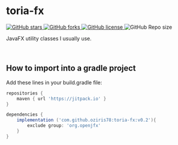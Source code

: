 # toria-fx

<p> <!-- BADGES -->
<!-- badge 1 -->
    <a href="https://github.com/oziris78/toria-fx/stargazers">
        <img alt="GitHub stars" src="https://img.shields.io/github/stars/oziris78/toria-fx">
    </a>
<!-- badge 2 -->
    <a href="https://github.com/oziris78/toria-fx/network">
        <img alt="GitHub forks" src="https://img.shields.io/github/forks/oziris78/toria-fx">
    </a>
<!-- badge 3 -->
    <a href="https://github.com/oziris78/toria-fx/blob/master/LICENSE.txt">
        <img alt="GitHub license" src="https://img.shields.io/github/license/oziris78/toria-fx?color=blue"/>
    </a>
<!-- badge 4 -->
    <img alt="GitHub Repo size" src="https://img.shields.io/github/repo-size/oziris78/toria-fx"/>
<!-- badge end -->
</p>

JavaFX utility classes I usually use.


<br>

## How to import into a gradle project

Add these lines in your build.gradle file:

```GROOVY
repositories {
    maven { url 'https://jitpack.io' }
}

dependencies {
    implementation ('com.github.oziris78:toria-fx:v0.2'){
        exclude group: 'org.openjfx'
    }
}
```

